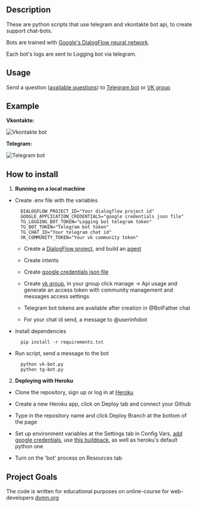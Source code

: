 ## Description

These are python scripts that use telegram and vkontakte bot api, to create support chat-bots.

Bots are trained with [Google's DialogFlow neural network](https://dialogflow.cloud.google.com/).

Each bot's logs are sent to Logging bot via telegram.

## Usage

Send a question ([available questions](https://gist.github.com/SergeyKozyr/e27114507c854c1d5d0f72e8c84591d9)) to [Telegram bot](https://t.me/dvmn_speech_recog_bot) or [VK group](https://vk.com/im?sel=-198272472)

## Example

**Vkontakte:**

![Vkontakte bot](https://github.com/SergeyKozyr/vk-tg-speech-recognition-bot/blob/media/vk-bot-example.gif?raw=true)

**Telegram:**

![Telegram bot](https://github.com/SergeyKozyr/vk-tg-speech-recognition-bot/blob/media/tg-bot-example.gif?raw=true)

## How to install

1) **Running on a local machine**

- Create .env file with the variables

        DIALOGFLOW_PROJECT_ID="Your dialogflow project id"
        GOOGLE_APPLICATION_CREDENTIALS="google credentials json file"
        TG_LOGGING_BOT_TOKEN="Logging bot telegram token"
        TG_BOT_TOKEN="Telegram bot token"
        TG_CHAT_ID="Your telegram chat id"
        VK_COMMUNITY_TOKEN="Your vk community token"

    - Create a [DialogFlow project](https://cloud.google.com/dialogflow/es/docs/quick/setup), and build an [agent](https://cloud.google.com/dialogflow/es/docs/quick/build-agent)

    - Create intents

    - Create [google credentials json file](https://cloud.google.com/docs/authentication/getting-started)

    - Create [vk group](https://vk.com/groups), in your group click manage -> Api usage and generate an access token with community management and messages access settings

    - Telegram bot tokens are available after creation in @BotFather chat

    - For your chat id send, a message to @userinfobot 


- Install dependencies

        pip install -r requirements.txt

- Run script, send a message to the bot

        python vk-bot.py
        python tg-bot.py


2) **Deploying with Heroku**

- Clone the repository, sign up or log in at [Heroku](https://www.heroku.com/)

- Create a new Heroku app, click on Deploy tab and connect your Github

- Type in the repository name and click Deploy Branch at the bottom of the page

- Set up environment variables at the Settings tab in Config Vars, [add google credentials](https://stackoverflow.com/questions/47446480/how-to-use-google-api-credentials-json-on-heroku), use [this buildpack](https://github.com/gerywahyunugraha/heroku-google-application-credentials-buildpack), as well as heroku's default python one 

- Turn on the 'bot' process on Resources tab


## Project Goals
The code is written for educational purposes on online-course for web-developers [dvmn.org](https://dvmn.org)